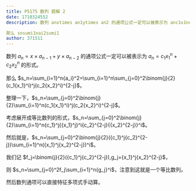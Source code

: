 ```yaml
---
title: P5175 数列 题解 2
date: 1710324552
description: 数列 anxtimes an1ytimes an2 的通项公式一定可以被表示为 anc1x1nc2x2n 的形式。

那么 snsumi1nai2sumi1
author: 371511
---
```


数列 $a_n=x\times a_{n-1}+y\times a_{n-2}$ 的通项公式一定可以被表示为 $a_n=c_1{x_1}^n+c_2{x_2}^n$ 的形式。

那么 $s_n=\sum_{i=1}^n{a_i}^2=\sum_{i=1}^n\sum_{j=0}^2\binom{j}{2}(c_1{x_1}^i)^j(c_2{x_2}^i)^{2-j}$。

整理一下，$s_n=\sum_{j=0}^2\binom{j}{2}\sum_{i=1}^n(c_1{x_1}^i)^j(c_2{x_2}^i)^{2-j}$。

考虑展开成等比数列的形式，$s_n=\sum_{j=0}^2\binom{j}{2}\sum_{i=1}^n{c_1}^j{{x_1}^j}^i{c_2}^{2-j}{{x_2}^{2-j}}^i$。

然后就是，$s_n=\sum_{j=0}^2\binom{j}{2}({c_1}^j{c_2}^{2-j})\sum_{i=1}^n({x_1}^j{x_2}^{2-j})^i$。

我们记 $f_j=\binom{j}{2}({c_1}^j{c_2}^{2-j}),g_j={x_1}^j{x_2}^{2-j}$，

则 $s_n=\sum_{j=0}^2f_j\sum_{i=1}^n{g_j}^i$，注意到这就是一个等比数列。

然后数列通项可以直接特征多项式手动算。
